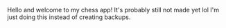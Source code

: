 Hello and welcome to my chess app!
It's probably still not made yet lol I'm just doing this instead of creating backups.